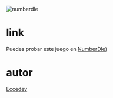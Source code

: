 ![numberdle](https://github.com/user-attachments/assets/c6929460-f133-4217-8d26-33a42d728cae)

# link
Puedes probar este juego en [NumberDle](https://numberdle.vercel.app/))
# autor 
[Eccedev](https://github.com/Eccedev)

